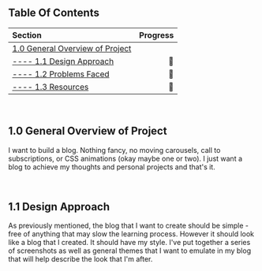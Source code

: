 ## Table Of Contents ##
Section  | Progress
| :--- | ---:
[1.0 General Overview of Project](https://github.com/renacin/WebDev/tree/main/Blog#10-general-overview-of-project)                               |
[---- 1.1 Design Approach](https://github.com/renacin/WebDev/tree/main/Blog#11-design-approach)                                                  | :construction_worker:
[---- 1.2 Problems Faced](https://github.com/renacin/WebDev/tree/main/Blog#11-design-approach)                                                   | :construction_worker:
[---- 1.3 Resources](https://github.com/renacin/WebDev/tree/main/Blog#11-design-approach)                                                        | :construction_worker:

<br />

## 1.0 General Overview of Project ##
I want to build a blog. Nothing fancy, no moving carousels, call to subscriptions, or CSS animations (okay maybe one or two). I just want a blog to achieve my thoughts and personal projects and that's it.

<br />

## 1.1 Design Approach ##
As previously mentioned, the blog that I want to create should be simple - free of anything that may slow the learning process. However it should look like a blog that I created. It should have my style.
I've put together a series of screenshots as well as general themes that I want to emulate in my blog that will help describe the look that I'm after.
